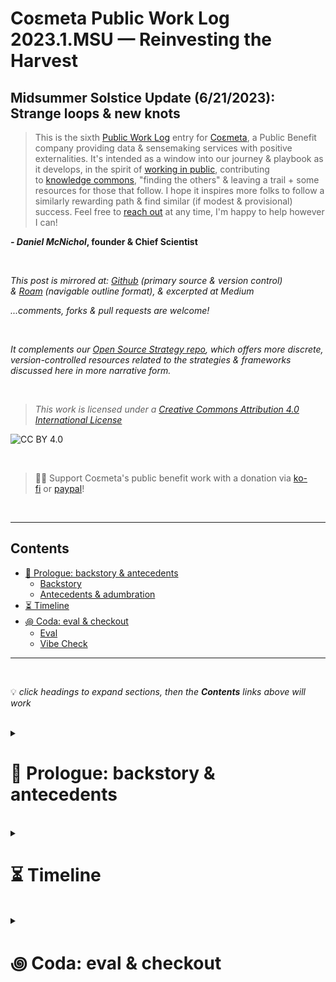 # Coεmeta Public Work Log 2023.1.MSU — Reinvesting the Harvest  <!-- omit in toc -->

## Midsummer Solstice Update (6/21/2023): Strange loops & new knots    <!-- omit in toc -->
> This is the sixth [Public Work Log](https://github.com/coemeta/public-work-log/) entry for [Coεmeta](https://coemeta.xyz/), a Public Benefit company providing data & sensemaking services with positive externalities. It's intended as a window into our journey & playbook as it develops, in the spirit of [working in public](https://nesslabs.com/work-in-public), contributing to [knowledge commons](https://en.wikipedia.org/wiki/Knowledge_commons), "finding the others" & leaving a trail + some resources for those that follow. I hope it inspires more folks to follow a similarly rewarding path & find similar (if modest & provisional) success. Feel free to [reach out](mailto:daniel@coemeta.com) at any time, I'm happy to help however I can!  

**_- Daniel McNichol_**__, founder & Chief Scientist__

<br>

_This post is mirrored at: [Github](https://github.com/coemeta/public-work-log) (primary source & version control) & [Roam](https://roamresearch.com/#/app/coemeta/page/QqIlUcMjN) (navigable outline format), & excerpted at Medium_  

_...comments, forks & pull requests are welcome!_  

<br>  

_It complements our [Open Source Strategy repo](https://github.com/coemeta/open-source-strategy), which offers more discrete, version-controlled resources related to the strategies & frameworks discussed here in more narrative form._  

<br>  

> _This work is licensed under a [Creative Commons Attribution 4.0 International License](http://creativecommons.org/licenses/by/4.0/)_  

![CC BY 4.0](https://camo.githubusercontent.com/72af7c8e70a45c471163e803748d0338b3b2b52f6b040804e549e4163de72a58/68747470733a2f2f692e6372656174697665636f6d6d6f6e732e6f72672f6c2f62792f342e302f38387833312e706e67)  

<br>  

> 🙏🏼 Support Coεmeta's public benefit work with a donation via [ko-fi](https://ko-fi.com/coemeta) or [paypal](https://www.paypal.com/donate/?hosted_button_id=7W4M66QGW3LT8)!  

<br>  

---  

## Contents
- [📜 Prologue: backstory \& antecedents](#-prologue-backstory--antecedents)
    - [Backstory](#backstory)
    - [Antecedents \& adumbration](#antecedents--adumbration)
- [⏳ Timeline](#-timeline)
- [꩜ Coda: eval \& checkout](#-coda-eval--checkout)
    - [Eval](#eval)
    - [Vibe Check](#vibe-check)

---  

<br>  

💡 *click headings to expand sections, then the **Contents** links above will work*

<br>

<details>
<summary>

# 📜 Prologue: backstory & antecedents  
</summary>

<details>
<summary>

### Backstory  
</summary>

**_Coεmeta_** is an attempt at an [infinite game](https://en.wikipedia.org/wiki/Finite_and_Infinite_Games). **The goal of infinite games is not to win, but to keep playing.**  

I consider this the _metagame_ (as opposed to endgame):   
>*a more **balanced**, **integrated**, **enriching** & **impactful** life in **greater community***

<br>

To pursue this metagame indefinitely (aka "infinitely"), I needed to reclaim some agency & autonomy in my work. So Coεmeta is also currently a [Pennsylvania Public Benefit LLC](https://coemeta.notion.site/coemeta/Co-meta-co-eh-meta-Data-Sensemaking-Services-9b764a49e7644703a64eda8f95084156#b97ace661ee84e81816b67d947ddbf53), serving as a vehicle for more traditional freelance & consulting work, as well as broader public-benefit oriented activities.  

> _(My longer-term vision for Coεmeta as a formal entity is something more like a _[worker-owned cooperative](https://institute.coop/what-worker-cooperative)_ or _[DAO](https://en.wikipedia.org/wiki/Decentralized_autonomous_organization)_ with shared collective ownership, or at least part of a federated network of _[mutual aid](https://en.wikipedia.org/wiki/Mutual_aid_%28organization_theory%29)_ & partnerships with other "self-sovereign"_ **ᵋ** _groups or entities. This is part of the "in greater community" aspect of the metagame.)_  

<br>

So **Coεmeta is not exactly a traditional 'venture' or typical small business or startup etc**, but assumes some of those trappings for now. The [first log entry](2022.0.veu.md) recaps more of the motivations & considerations underlying all of this, & our [Open Source Strategy repo](https://github.com/coemeta/open-source-strategy) describes some of the strategic planning & wayfinding models used so far.   

<br>

As elaborated throughout these artifacts, **public work & contributing to knowledge commons are core parts of the overall metagame strategy & ethos**. So these posts are part of that: figuring it out as I go, learning while doing, in public. This entry picks up where the previous left off. (The timing & titles of these entries should make the intended heliocentric publishing cadence clear.)  

<br>

ᵋ NB: I'm generally skeptical of this terminology & its associations with neoliberal / libertarian fantasies of fully atomized "[sovereign individuals](https://www.radicalxchange.org/media/blog/sovereign-nonsense/)", but "independent" isn't quite adequate either.  

</details>

<br>

<details>
<summary>

### Antecedents & adumbration  
</summary>

This is the **2nd cycle of [Public Work Logs](https://github.com/coemeta/public-work-log)**, & the **2nd __Midsummer Solstice Update__**. **Last [midsummer update](2022.1.msu.md)** I was **[shifting to a more outward focus](2022.1.msu.md#-prologue-backstory--antecedents) & emerging from [long-sought](#-prologue-backstory--antecedents) balance to seize new opportunities** (which would ultimately vanquish all balance until well into this year). That dynamic [persisted](2023.0.veu.md#-prologue-backstory--antecedents) until **[last update](2023.0.veu.md)**, where I described **[difficult decisions](2023.0.veu.md#-prologue-backstory--antecedents) needed to rebalance, refocus & recover — eventually feeling rejuvenated** enough to **[revisit + recommit to neglected pillars of the original mission](2023.0.veu.md#-timeline)**.

Since then, I've gone a bit ...off script: **got an apartment-sitter for the summer, bought a used electric car, set out on an indefinite car-life adventure to visit friends & family & play in the woods**, etc. Also **eventually got back around to the whole neglected pillars thing**. 

</details>
</details>

<br>

<details>
<summary>

# ⏳ Timeline 
</summary> 

_A brief timeline of relevant events, from the vernal equinox of March 20, 2023, to the time of writing around the midsummer solstice of June 21, 2023._   

_(see the full timeline to-date [here](https://roamresearch.com/#/app/coemeta/page/EkP-exB0L))_  

<br>

<details>
<summary> 

**April 2023**
</summary>

- After a **[deep reset & recalibration](2023.0.veu.md#-timeline), begin executing on refocused plans & intentions**, starting with researching & spec’ing affordances for freelancer / indie worker collaboration & mutual aid, & exploring existing platforms & communities:
  - [Yak Collective](https://www.yakcollective.org/)
  - [Hylo](https://www.hylo.com/)
  - Un-Musk'd Twitter alternatives [Bluesky](https://bsky.app/) & [Farcaster](https://www.farcaster.xyz/)
  - *(also via continued relational activities: crewing, mentorship & apprenticeship)*
- And thennnnn .......**decided to buy a used electric car, have a friend apartment-sit for the summer, & do some regional car-life [slomadding](https://traveltomorrow.com/what-is-a-digital-slomad/) to visit friends & family, camp, etc**
  - This entailed lots of car research & apartment prep etc, which ...is time-consuming
  - _(#content forthcoming)_
- Also **come to terms with the fact** that like, **I just don’t wanna work that much** lol.
  - No hustle culture grindset here: **_I just wanna vibe, strategically_**
  - (also, I'm due for a pendulum swing, as [hyperopic balance](2022.1.msu.md#-timeline) demands ...& will swing back at some point)

</details>

<details>
<summary> 

**May 2023**  
</summary>

- **Apartment sitter moves in, embark on initial car-life roadtrips** to visit friends in New York & hide out at the Jersey shore for a bit
  - <blockquote class="twitter-tweet"><p lang="en" dir="ltr">nah, bought a used EV hatchback &amp; am car-lifing / bouncing between friends &amp; family places &amp; camping etc <a href="https://t.co/3UUlBg8XRs">pic.twitter.com/3UUlBg8XRs</a></p>&mdash; Daniel Coεmeta McNichol (@dnlmc) <a href="https://twitter.com/dnlmc/status/1668686901111300099?ref_src=twsrc%5Etfw">June 13, 2023</a></blockquote> 
- **2 former clients reemerge with new short-term projects**, a manageable boost in client work amidst travels

</details>

**June 2023**  
</summary>

- **First car camping trips on the way to & from friends' PA mountain house**: 5 + 3 days in the woods, + 10 days in the mountains in between. Peak best life 🥲
  - <blockquote class="twitter-tweet"><p lang="en" dir="ltr">another day in the office 😞 <a href="https://t.co/UFl3OwNaNG">pic.twitter.com/UFl3OwNaNG</a></p>&mdash; Daniel Coεmeta McNichol (@dnlmc) <a href="https://twitter.com/dnlmc/status/1666114803872460800?ref_src=twsrc%5Etfw">June 6, 2023</a></blockquote> 
  - <blockquote class="twitter-tweet"><p lang="und" dir="ltr">gm <a href="https://t.co/7NaBMEQxCX">pic.twitter.com/7NaBMEQxCX</a></p>&mdash; Daniel Coεmeta McNichol (@dnlmc) <a href="https://twitter.com/dnlmc/status/1668671800165773339?ref_src=twsrc%5Etfw">June 13, 2023</a></blockquote> 
- **Continue exploring & engaging with kindred platforms & communities**
  - Onboard with [cabin.city](https://www.cabin.city/), despite apprehension re: blockchain tech overhead
- Go **[druidmode](https://twitter.com/dnlmc/status/1671184348593238020)** for the latter half of the month to **catch up on [pillar work](https://github.com/coemeta/open-source-strategy/blob/main/frameworks/pillars-and-2x2s.md) which [again](2022.3.wsu.md#-prologue--epilogue-♻️-a-tldr) began to slip**.
  - <blockquote class="twitter-tweet"><p lang="en" dir="ltr">going monkmode in the forest for a few<br><br>going druidmode <a href="https://t.co/5tx47DbZBo">pic.twitter.com/5tx47DbZBo</a></p>&mdash; Daniel Coεmeta McNichol (@dnlmc) <a href="https://twitter.com/dnlmc/status/1671184348593238020?ref_src=twsrc%5Etfw">June 20, 2023</a></blockquote> 
- Start to **[publicly](https://twitter.com/dnlmc/status/1673036618280599552) conceptualize [aforementioned](#-timeline) freelance collaboration & mutual aid affordances as __kNotwork__**
  - <blockquote class="twitter-tweet"><p lang="en" dir="ltr">since i went feral (freelance / indie), been preoccupied with models of cooperative work &amp; mutual aid among fellow wildlings<br><br>&amp; been dissatisfied with most i&#39;ve come across (also inspired by many)<br><br>starting to sketch out rough ideas for 𝓴𝓝𝓸𝓽𝔀𝓸𝓻𝓴 <a href="https://t.co/xFSMSCr4mi">pic.twitter.com/xFSMSCr4mi</a></p>&mdash; Daniel Coεmeta McNichol (@dnlmc) <a href="https://twitter.com/dnlmc/status/1673036618280599552?ref_src=twsrc%5Etfw">June 25, 2023</a></blockquote> 
- Start **recording conversations & other content related to kNotwork, & more general lifestyle design** possibilities afforded by independent work, tentatively conceived as __[Coεmeta Lifεcraft](https://www.youtube.com/channel/UCpHElpNn98VdYdhC2HPTS8g)__
  - <blockquote class="twitter-tweet"><p lang="en" dir="ltr">just recorded a wild 1.5hr convo w <a href="https://twitter.com/MangoZeus?ref_src=twsrc%5Etfw">@MangoZeus</a> ostensibly on this topic but obv sprawling in buncha ways<br><br>- schizopoasting as leadgen<br>- complex systems project mgmt<br>- not compounding fake email job overhead<br>- why woodworkers wont use Roam<br><br>gaddam might rly have to start a podcast <a href="https://t.co/Q7uqzldJGO">https://t.co/Q7uqzldJGO</a></p>&mdash; Daniel Coεmeta McNichol (@dnlmc) <a href="https://twitter.com/dnlmc/status/1673657375905947649?ref_src=twsrc%5Etfw">June 27, 2023</a></blockquote> 


</details>

</details>

<br>

<details>
<summary> 

# ꩜ Coda: eval & checkout  
</summary>

<details>
<summary> 

### Eval  
</summary>

And again for [continuity](2023.0.veu.md#-coda-eval--checkout) if nothing else, the numbers tell a thin, reductive version of the story:
  - ![](https://raw.githubusercontent.com/coemeta/public-work-log/main/media/2023.1.msu/time_tracking.png)
      - __the **[workload rebalancing](#-prologue-backstory--antecedents) across the pillars** is apparent here, as is the **June impact of [forrest / mountain life](#-timeline)**__
          - __(this rebalancing & resource reallocation also reflects **progress towards my nascent [8 capital strategy](https://raw.githubusercontent.com/coemeta/public-work-log/main/media/2023.0.veu/8-capital-strategy-draft.png)**)__
      - __NB also: I'm **still struggling a bit to be at ease with [hyperopic balance](#-timeline)**, still some psychic hangups & lingering feelings I should be doing more conventional "work" at most times. So **having frameworks & rituals like this to zoom out & recalibrate has been invaluable**.__
  - ![](https://raw.githubusercontent.com/coemeta/public-work-log/main/media/2023.1.msu/metrics.png)
      - __(targets are not prorated ...still lacking in tool & content output...but finally working on it)__
  
  - ... & a glance at the [recently rebooted OKRs](2023.0.veu.md#-timeline) for completeness:
      - ![](https://raw.githubusercontent.com/coemeta/public-work-log/main/media/2023.1.msu/okrs.png)


<br>

</details>

<details>
<summary> 

### Vibe Check  
</summary>

& as for the vibes:
    **Immaculate as ever**
    _...the path feels truer by the day, & my gratitude & appreciation grows in turn_

I'm consciously **cashing in on lifestyle credit accrued during [last cycle's overload & burnout](2023.0.veu.md#-coda-eval--checkout)**, & know that **[hyperopic rebalancing](#-timeline) will come calling again**. And I'm here for it. This is **the way of the [infinite game](#-prologue-backstory--antecedents)**.
 

</details>
</details>